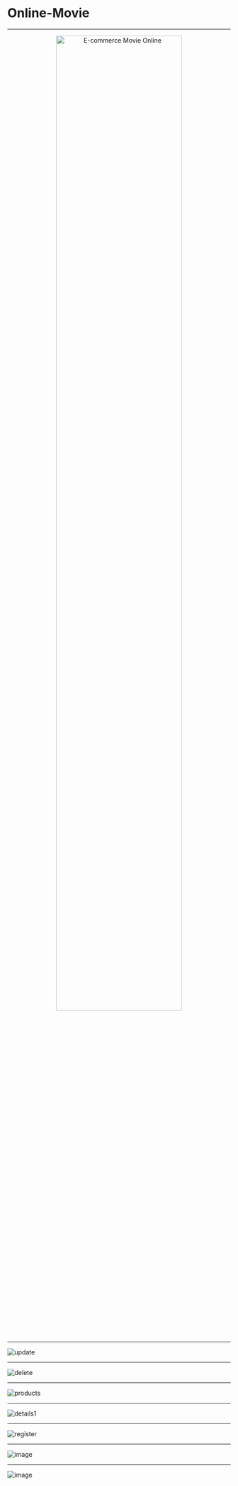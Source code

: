 # Online-Movie


<hr/>
<a href="https://youtu.be/kAgEo5DFsQ8" title="E-commerce Movie Online">
  <p align="center">
    <img width="75%" src="https://img.youtube.com/vi/kAgEo5DFsQ8/maxresdefault.jpg" alt="E-commerce Movie Online"/>
  </p>
</a>



<hr/>


![update](https://github.com/stefanborcia/Online-Movie/assets/98278002/83717cb4-8adb-415c-88c6-02f2b764e792)

<hr/>

![delete](https://github.com/stefanborcia/Online-Movie/assets/98278002/ff5b2721-debf-4007-9f16-fd73b7982650)

<hr/>

![products](https://github.com/stefanborcia/Online-Movie/assets/98278002/ec63f8b6-a925-4517-bef5-94cc29026a7d)


<hr/>

![details1](https://github.com/stefanborcia/Online-Movie/assets/98278002/379139f9-1b93-4d21-a7af-31b48ae0dbf6)


<hr/>


![register](https://github.com/stefanborcia/Online-Movie/assets/98278002/cfc29369-b469-4efc-86a7-a56464844cf1)
<hr/>

![image](https://github.com/stefanborcia/Online-Movie/assets/98278002/15de583a-d2b8-49e2-b2f7-a67d64583273)

<hr/>

![image](https://github.com/stefanborcia/Online-Movie/assets/98278002/9f0c1d88-3a72-4cf7-a1c1-540b3d243689)

